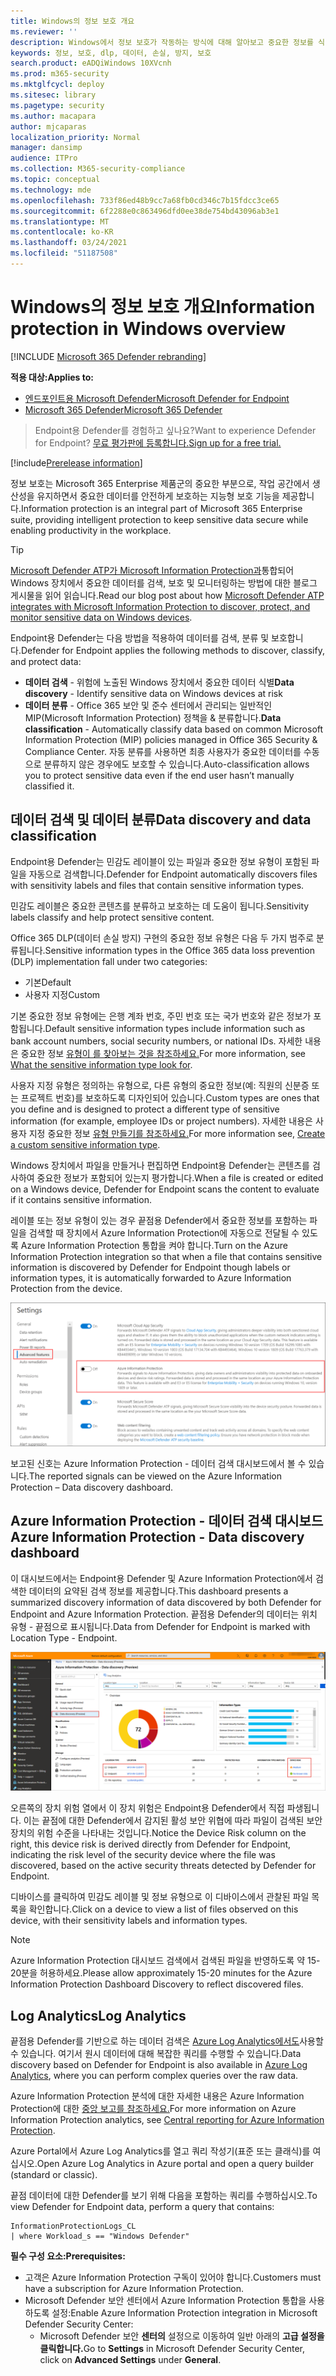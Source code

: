 ```yaml
---
title: Windows의 정보 보호 개요
ms.reviewer: ''
description: Windows에서 정보 보호가 작동하는 방식에 대해 알아보고 중요한 정보를 식별하고 보호합니다.
keywords: 정보, 보호, dlp, 데이터, 손실, 방지, 보호
search.product: eADQiWindows 10XVcnh
ms.prod: m365-security
ms.mktglfcycl: deploy
ms.sitesec: library
ms.pagetype: security
ms.author: macapara
author: mjcaparas
localization_priority: Normal
manager: dansimp
audience: ITPro
ms.collection: M365-security-compliance
ms.topic: conceptual
ms.technology: mde
ms.openlocfilehash: 733f86ed48b9cc7a68fb0cd346c7b15fdcc3ce65
ms.sourcegitcommit: 6f2288e0c863496dfd0ee38de754bd43096ab3e1
ms.translationtype: MT
ms.contentlocale: ko-KR
ms.lasthandoff: 03/24/2021
ms.locfileid: "51187508"
---
```

# <a name="information-protection-in-windows-overview"></a><span data-ttu-id="0a6f6-104">Windows의 정보 보호 개요</span><span class="sxs-lookup"><span data-stu-id="0a6f6-104">Information protection in Windows overview</span></span>

[!INCLUDE [Microsoft 365 Defender rebranding](../../includes/microsoft-defender.md)]

<span data-ttu-id="0a6f6-105">**적용 대상:**</span><span class="sxs-lookup"><span data-stu-id="0a6f6-105">**Applies to:**</span></span>

- [<span data-ttu-id="0a6f6-106">엔드포인트용 Microsoft Defender</span><span class="sxs-lookup"><span data-stu-id="0a6f6-106">Microsoft Defender for Endpoint</span></span>](https://go.microsoft.com/fwlink/p/?linkid=2154037)
- [<span data-ttu-id="0a6f6-107">Microsoft 365 Defender</span><span class="sxs-lookup"><span data-stu-id="0a6f6-107">Microsoft 365 Defender</span></span>](https://go.microsoft.com/fwlink/?linkid=2118804)

> <span data-ttu-id="0a6f6-108">Endpoint용 Defender를 경험하고 싶나요?</span><span class="sxs-lookup"><span data-stu-id="0a6f6-108">Want to experience Defender for Endpoint?</span></span> [<span data-ttu-id="0a6f6-109">무료 평가판에 등록합니다.</span><span class="sxs-lookup"><span data-stu-id="0a6f6-109">Sign up for a free trial.</span></span>](https://www.microsoft.com/microsoft-365/windows/microsoft-defender-atp?ocid=docs-wdatp-exposedapis-abovefoldlink) 


[!include[Prerelease information](../../includes/prerelease.md)]

<span data-ttu-id="0a6f6-110">정보 보호는 Microsoft 365 Enterprise 제품군의 중요한 부분으로, 작업 공간에서 생산성을 유지하면서 중요한 데이터를 안전하게 보호하는 지능형 보호 기능을 제공합니다.</span><span class="sxs-lookup"><span data-stu-id="0a6f6-110">Information protection is an integral part of Microsoft 365 Enterprise suite, providing intelligent protection to keep sensitive data secure while enabling productivity in the workplace.</span></span>


>[!TIP]
> <span data-ttu-id="0a6f6-111">[Microsoft Defender ATP가 Microsoft Information Protection과](https://cloudblogs.microsoft.com/microsoftsecure/2019/01/17/windows-defender-atp-integrates-with-microsoft-information-protection-to-discover-protect-and-monitor-sensitive-data-on-windows-devices/)통합되어 Windows 장치에서 중요한 데이터를 검색, 보호 및 모니터링하는 방법에 대한 블로그 게시물을 읽어 읽습니다.</span><span class="sxs-lookup"><span data-stu-id="0a6f6-111">Read our blog post about how [Microsoft Defender ATP integrates with Microsoft Information Protection to discover, protect, and monitor sensitive data on Windows devices](https://cloudblogs.microsoft.com/microsoftsecure/2019/01/17/windows-defender-atp-integrates-with-microsoft-information-protection-to-discover-protect-and-monitor-sensitive-data-on-windows-devices/).</span></span>

<span data-ttu-id="0a6f6-112">Endpoint용 Defender는 다음 방법을 적용하여 데이터를 검색, 분류 및 보호합니다.</span><span class="sxs-lookup"><span data-stu-id="0a6f6-112">Defender for Endpoint applies the following methods to discover, classify, and protect data:</span></span>

- <span data-ttu-id="0a6f6-113">**데이터 검색** - 위험에 노출된 Windows 장치에서 중요한 데이터 식별</span><span class="sxs-lookup"><span data-stu-id="0a6f6-113">**Data discovery** - Identify sensitive data on Windows devices at risk</span></span>
- <span data-ttu-id="0a6f6-114">**데이터 분류** - Office 365 보안 및 준수 센터에서 관리되는 일반적인 MIP(Microsoft Information Protection) 정책을 & 분류합니다.</span><span class="sxs-lookup"><span data-stu-id="0a6f6-114">**Data classification** - Automatically classify data based on common Microsoft Information Protection (MIP) policies managed in Office 365 Security & Compliance Center.</span></span> <span data-ttu-id="0a6f6-115">자동 분류를 사용하면 최종 사용자가 중요한 데이터를 수동으로 분류하지 않은 경우에도 보호할 수 있습니다.</span><span class="sxs-lookup"><span data-stu-id="0a6f6-115">Auto-classification allows you to protect sensitive data even if the end user hasn’t manually classified it.</span></span>


## <a name="data-discovery-and-data-classification"></a><span data-ttu-id="0a6f6-116">데이터 검색 및 데이터 분류</span><span class="sxs-lookup"><span data-stu-id="0a6f6-116">Data discovery and data classification</span></span>

<span data-ttu-id="0a6f6-117">Endpoint용 Defender는 민감도 레이블이 있는 파일과 중요한 정보 유형이 포함된 파일을 자동으로 검색합니다.</span><span class="sxs-lookup"><span data-stu-id="0a6f6-117">Defender for Endpoint automatically discovers files with sensitivity labels and files that contain sensitive information types.</span></span>

<span data-ttu-id="0a6f6-118">민감도 레이블은 중요한 콘텐츠를 분류하고 보호하는 데 도움이 됩니다.</span><span class="sxs-lookup"><span data-stu-id="0a6f6-118">Sensitivity labels classify and help protect sensitive content.</span></span>

<span data-ttu-id="0a6f6-119">Office 365 DLP(데이터 손실 방지) 구현의 중요한 정보 유형은 다음 두 가지 범주로 분류됩니다.</span><span class="sxs-lookup"><span data-stu-id="0a6f6-119">Sensitive information types in the Office 365 data loss prevention (DLP) implementation fall under two categories:</span></span>

- <span data-ttu-id="0a6f6-120">기본</span><span class="sxs-lookup"><span data-stu-id="0a6f6-120">Default</span></span>
- <span data-ttu-id="0a6f6-121">사용자 지정</span><span class="sxs-lookup"><span data-stu-id="0a6f6-121">Custom</span></span>

<span data-ttu-id="0a6f6-122">기본 중요한 정보 유형에는 은행 계좌 번호, 주민 번호 또는 국가 번호와 같은 정보가 포함됩니다.</span><span class="sxs-lookup"><span data-stu-id="0a6f6-122">Default sensitive information types include information such as bank account numbers, social security numbers, or national IDs.</span></span> <span data-ttu-id="0a6f6-123">자세한 내용은 중요한 정보 [유형이 를 찾아보는 것을 참조하세요.](https://docs.microsoft.com/office365/securitycompliance/what-the-sensitive-information-types-look-for)</span><span class="sxs-lookup"><span data-stu-id="0a6f6-123">For more information, see [What the sensitive information type look for](https://docs.microsoft.com/office365/securitycompliance/what-the-sensitive-information-types-look-for).</span></span>

<span data-ttu-id="0a6f6-124">사용자 지정 유형은 정의하는 유형으로, 다른 유형의 중요한 정보(예: 직원의 신분증 또는 프로젝트 번호)를 보호하도록 디자인되어 있습니다.</span><span class="sxs-lookup"><span data-stu-id="0a6f6-124">Custom types are ones that you define and is designed to protect a different type of sensitive information (for example, employee IDs or project numbers).</span></span> <span data-ttu-id="0a6f6-125">자세한 내용은 사용자 지정 중요한 정보 [유형 만들기를 참조하세요.](https://docs.microsoft.com/office365/securitycompliance/create-a-custom-sensitive-information-type)</span><span class="sxs-lookup"><span data-stu-id="0a6f6-125">For more information see, [Create a custom sensitive information type](https://docs.microsoft.com/office365/securitycompliance/create-a-custom-sensitive-information-type).</span></span>

<span data-ttu-id="0a6f6-126">Windows 장치에서 파일을 만들거나 편집하면 Endpoint용 Defender는 콘텐츠를 검사하여 중요한 정보가 포함되어 있는지 평가합니다.</span><span class="sxs-lookup"><span data-stu-id="0a6f6-126">When a file is created or edited on a  Windows device, Defender for Endpoint scans the content to evaluate if it contains sensitive information.</span></span>

<span data-ttu-id="0a6f6-127">레이블 또는 정보 유형이 있는 경우 끝점용 Defender에서 중요한 정보를 포함하는 파일을 검색할 때 장치에서 Azure Information Protection에 자동으로 전달될 수 있도록 Azure Information Protection 통합을 켜야 합니다.</span><span class="sxs-lookup"><span data-stu-id="0a6f6-127">Turn on the Azure Information Protection integration so that when a file that contains sensitive information is discovered by Defender for Endpoint though labels or information types, it is automatically forwarded to Azure Information Protection from the device.</span></span>

![Azure Information Protection이 있는 설정 페이지의 이미지](images/atp-settings-aip.png)

<span data-ttu-id="0a6f6-129">보고된 신호는 Azure Information Protection - 데이터 검색 대시보드에서 볼 수 있습니다.</span><span class="sxs-lookup"><span data-stu-id="0a6f6-129">The reported signals can be viewed on the Azure Information Protection – Data discovery dashboard.</span></span>

## <a name="azure-information-protection---data-discovery-dashboard"></a><span data-ttu-id="0a6f6-130">Azure Information Protection - 데이터 검색 대시보드</span><span class="sxs-lookup"><span data-stu-id="0a6f6-130">Azure Information Protection - Data discovery dashboard</span></span>

<span data-ttu-id="0a6f6-131">이 대시보드에서는 Endpoint용 Defender 및 Azure Information Protection에서 검색한 데이터의 요약된 검색 정보를 제공합니다.</span><span class="sxs-lookup"><span data-stu-id="0a6f6-131">This dashboard presents a summarized discovery information of data discovered by both Defender for Endpoint and Azure Information Protection.</span></span> <span data-ttu-id="0a6f6-132">끝점용 Defender의 데이터는 위치 유형 - 끝점으로 표시됩니다.</span><span class="sxs-lookup"><span data-stu-id="0a6f6-132">Data from Defender for Endpoint is marked with Location Type - Endpoint.</span></span>

![Azure Information Protection의 이미지 - 데이터 검색](images/azure-data-discovery.png)

<span data-ttu-id="0a6f6-134">오른쪽의 장치 위험 열에서 이 장치 위험은 Endpoint용 Defender에서 직접 파생됩니다. 이는 끝점에 대한 Defender에서 감지된 활성 보안 위협에 따라 파일이 검색된 보안 장치의 위험 수준을 나타내는 것입니다.</span><span class="sxs-lookup"><span data-stu-id="0a6f6-134">Notice the Device Risk column on the right, this device risk is derived directly from Defender for Endpoint, indicating the risk level of the security device where the file was discovered, based on the active security threats detected by Defender for Endpoint.</span></span>

<span data-ttu-id="0a6f6-135">디바이스를 클릭하여 민감도 레이블 및 정보 유형으로 이 디바이스에서 관찰된 파일 목록을 확인합니다.</span><span class="sxs-lookup"><span data-stu-id="0a6f6-135">Click on a device to view a list of files observed on this device, with their sensitivity labels and information types.</span></span>

>[!NOTE]
><span data-ttu-id="0a6f6-136">Azure Information Protection 대시보드 검색에서 검색된 파일을 반영하도록 약 15-20분을 허용하세요.</span><span class="sxs-lookup"><span data-stu-id="0a6f6-136">Please allow approximately 15-20 minutes for the Azure Information Protection Dashboard Discovery to reflect discovered files.</span></span>

## <a name="log-analytics"></a><span data-ttu-id="0a6f6-137">Log Analytics</span><span class="sxs-lookup"><span data-stu-id="0a6f6-137">Log Analytics</span></span>

<span data-ttu-id="0a6f6-138">끝점용 Defender를 기반으로 하는 데이터 검색은 [Azure Log Analytics에서도](https://docs.microsoft.com/azure/log-analytics/log-analytics-overview)사용할 수 있습니다. 여기서 원시 데이터에 대해 복잡한 쿼리를 수행할 수 있습니다.</span><span class="sxs-lookup"><span data-stu-id="0a6f6-138">Data discovery based on Defender for Endpoint is also available in [Azure Log Analytics](https://docs.microsoft.com/azure/log-analytics/log-analytics-overview), where you can perform complex queries over the raw data.</span></span>

<span data-ttu-id="0a6f6-139">Azure Information Protection 분석에 대한 자세한 내용은 Azure Information Protection에 대한 [중앙 보고를 참조하세요.](https://docs.microsoft.com/azure/information-protection/reports-aip)</span><span class="sxs-lookup"><span data-stu-id="0a6f6-139">For more information on Azure Information Protection analytics, see [Central reporting for Azure Information Protection](https://docs.microsoft.com/azure/information-protection/reports-aip).</span></span>

<span data-ttu-id="0a6f6-140">Azure Portal에서 Azure Log Analytics를 열고 쿼리 작성기(표준 또는 클래식)를 여십시오.</span><span class="sxs-lookup"><span data-stu-id="0a6f6-140">Open Azure Log Analytics in Azure portal and open a query builder (standard or classic).</span></span>

<span data-ttu-id="0a6f6-141">끝점 데이터에 대한 Defender를 보기 위해 다음을 포함하는 쿼리를 수행하십시오.</span><span class="sxs-lookup"><span data-stu-id="0a6f6-141">To view Defender for Endpoint data, perform a query that contains:</span></span>

```
InformationProtectionLogs_CL
| where Workload_s == "Windows Defender"
```

<span data-ttu-id="0a6f6-142">**필수 구성 요소:**</span><span class="sxs-lookup"><span data-stu-id="0a6f6-142">**Prerequisites:**</span></span>

- <span data-ttu-id="0a6f6-143">고객은 Azure Information Protection 구독이 있어야 합니다.</span><span class="sxs-lookup"><span data-stu-id="0a6f6-143">Customers must have a subscription for Azure Information Protection.</span></span>
- <span data-ttu-id="0a6f6-144">Microsoft Defender 보안 센터에서 Azure Information Protection 통합을 사용하도록 설정:</span><span class="sxs-lookup"><span data-stu-id="0a6f6-144">Enable Azure Information Protection integration in Microsoft Defender Security Center:</span></span>
    - <span data-ttu-id="0a6f6-145">Microsoft Defender 보안 **센터의** 설정으로 이동하여 일반 아래의 **고급 설정을** **클릭합니다.**</span><span class="sxs-lookup"><span data-stu-id="0a6f6-145">Go to **Settings** in Microsoft Defender Security Center, click on **Advanced Settings** under **General**.</span></span>



